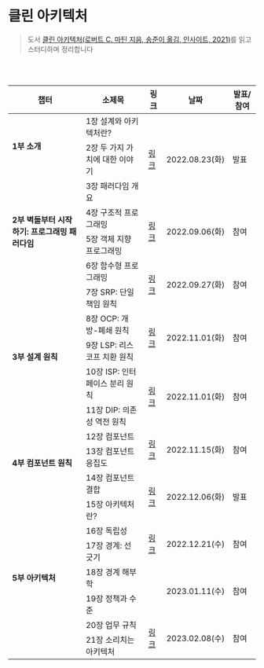 # 클린 아키텍처

> 도서 [클린 아키텍처(로버트 C. 마틴 지음, 송준이 옮김, 인사이트, 2021)](http://www.yes24.com/Product/Goods/77283734)를 읽고 스터디하며 정리합니다

<br />
<br />

<table>
  <thead>
    <tr>
      <th>챕터</th>
      <th>소제목</th>
      <th>링크</th>
      <th>날짜</th>
      <th>발표/참여</th>
    </tr>
  </thead>
  <tbody>
    <tr>
      <td rowspan="2"><strong>1부 소개</strong></td>
      <td>1장 설계와 아키텍처란?</td>
      <td rowspan="3">
        <a
          href="https://invented-narwhal-b79.notion.site/6ddb08a94d734c69a5f8a3b292ccf7f5"
          >링크</a
        >
      </td>
      <td rowspan="3">2022.08.23(화)</td>
      <td rowspan="3">발표</td>
    </tr>
    <tr>
      <td>2장 두 가지 가치에 대한 이야기</td>
    </tr>
    <tr>
      <td rowspan="4">
        <strong>2부 벽돌부터 시작하기: 프로그래밍 패러다임</strong>
      </td>
      <td>3장 패러다임 개요</td>
    </tr>
    <tr>
      <td>4장 구조적 프로그래밍</td>
      <td rowspan="2">
        <a
          href="https://invented-narwhal-b79.notion.site/3c1a1af448f44f518163a28fcf234905"
          >링크</a
        >
      </td>
      <td rowspan="2">2022.09.06(화)</td>
      <td rowspan="2">참여</td>
    </tr>
    <tr>
      <td>5장 객체 지향 프로그래밍</td>
    </tr>
    <tr>
      <td>6장 함수형 프로그래밍</td>
      <td rowspan="2">
        <a
          href="https://invented-narwhal-b79.notion.site/d89e8540965f466abface787916fa5d0"
          >링크</a
        >
      </td>
      <td rowspan="2">2022.09.27(화)</td>
      <td rowspan="2">참여</td>
    </tr>
    <tr>
      <td rowspan="5"><strong>3부 설계 원칙</strong></td>
      <td>7장 SRP: 단일 책임 원칙</td>
    </tr>
    <tr>
      <td>8장 OCP: 개방-폐쇄 원칙</td>
      <td rowspan="2">
        <a
          href="https://invented-narwhal-b79.notion.site/3e12edf97c774e9e83db36bd3d21f59e"
          >링크</a
        >
      </td>
      <td rowspan="2">2022.11.01(화)</td>
      <td rowspan="2">참여</td>
    </tr>
    <tr>
      <td>9장 LSP: 리스코프 치환 원칙</td>
    </tr>
    <tr>
      <td>10장 ISP: 인터페이스 분리 원칙</td>
      <td rowspan="2">
        <a
          href="https://invented-narwhal-b79.notion.site/b809a5aef4d14958a4503b6900badb47"
          >링크</a
        >
      </td>
      <td rowspan="2">2022.11.01(화)</td>
      <td rowspan="2">참여</td>
    </tr>
    <tr>
      <td>11장 DIP: 의존성 역전 원칙</td>
    </tr>
    <tr>
      <td rowspan="3">
        <strong>4부 컴포넌트 원칙</strong>
      </td>
      <td>12장 컴포넌트</td>
      <td rowspan="2">
        <a
          href="https://invented-narwhal-b79.notion.site/df89cd796b1a410aaa4d93b5834fe360"
          >링크</a
        >
      </td>
      <td rowspan="2">2022.11.15(화)</td>
      <td rowspan="2">참여</td>
    </tr>
    <tr>
      <td>13장 컴포넌트 응집도</td>
    </tr>
    <tr>
      <td>14장 컴포넌트 결합</td>
      <td rowspan="2">
        <a
          href="https://invented-narwhal-b79.notion.site/654d1f141d794460bc50200941c241dc"
          >링크</a
        >
      </td>
      <td rowspan="2">2022.12.06(화)</td>
      <td rowspan="2">발표</td>
    </tr>
    <tr>
      <td rowspan="7">
        <strong>5부 아키텍처</strong>
      </td>
      <td>15장 아키텍처란?</td>
    </tr>
    <tr>
      <td>16장 독립성</td>
      <td rowspan="2">
        <a
          href="https://invented-narwhal-b79.notion.site/1151927331a44823b8d8623f25be5715"
          >링크</a
        >
      </td>
      <td rowspan="2">2022.12.21(수)</td>
      <td rowspan="2">참여</td>
    </tr>
    <tr>
      <td>17장 경계: 선 긋기</td>
    </tr>
    <tr>
      <td>18장 경계 해부학</td>
      <td rowspan="2">
      </td>
      <td rowspan="2">2023.01.11(수)</td>
      <td rowspan="2">참여</td>
    </tr>
    <tr>
      <td>19장 정책과 수준</td>
    </tr>
    <tr>
      <td>20장 업무 규칙</td>
      <td rowspan="2">
        <a
          href="https://invented-narwhal-b79.notion.site/c84df8fc4868457caf6241292cf29c88"
          >링크</a
        >
      </td>
      <td rowspan="2">2023.02.08(수)</td>
      <td rowspan="2">참여</td>
    </tr>
    <tr>
      <td>21장 소리치는 아키텍처</td>
    </tr>
  </tbody>
</table>

<br />
<br />
